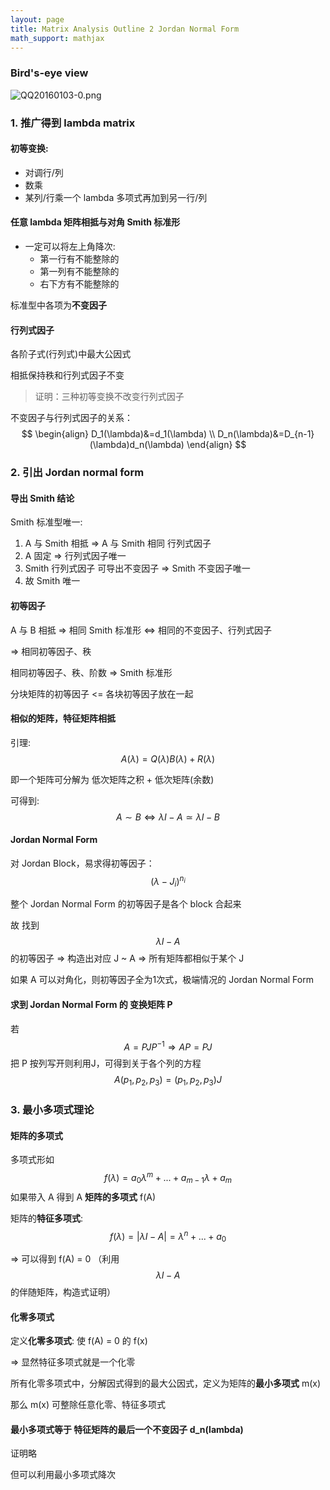 ```yaml
---
layout: page
title: Matrix Analysis Outline 2 Jordan Normal Form
math_support: mathjax
---
```



### Bird's-eye view
![QQ20160103-0.png](quiver-image-url/1264860B632D85164D519EC9911AD0C8.png)

### 1. 推广得到 lambda matrix

#### 初等变换:

* 对调行/列
* 数乘
* 某列/行乘一个 lambda 多项式再加到另一行/列

#### 任意 lambda 矩阵相抵与对角 Smith 标准形

* 一定可以将左上角降次:
  * 第一行有不能整除的
  * 第一列有不能整除的
  * 右下方有不能整除的
  

标准型中各项为**不变因子**

#### 行列式因子

各阶子式(行列式)中最大公因式

相抵保持秩和行列式因子不变
> 证明：三种初等变换不改变行列式因子

不变因子与行列式因子的关系：
$$ \begin{align}
D_1(\lambda)&=d_1(\lambda) \\
D_n(\lambda)&=D_{n-1}(\lambda)d_n(\lambda) \end{align}
$$

### 2. 引出 Jordan normal form

#### 导出 Smith 结论

Smith 标准型唯一:
1. A 与 Smith 相抵 => A 与 Smith 相同 行列式因子
2. A 固定 => 行列式因子唯一
3. Smith 行列式因子 可导出不变因子 => Smith 不变因子唯一
4. 故 Smith 唯一

#### 初等因子

A 与 B 相抵 => 相同 Smith 标准形 <=> 相同的不变因子、行列式因子

=> 相同初等因子、秩

相同初等因子、秩、阶数 => Smith 标准形

分块矩阵的初等因子 <= 各块初等因子放在一起

#### 相似的矩阵，特征矩阵相抵

引理: $$A(\lambda)=Q(\lambda)B(\lambda)+R(\lambda)$$

即一个矩阵可分解为 低次矩阵之积 + 低次矩阵(余数)

可得到: $$A\sim B \Leftrightarrow \lambda I-A \simeq \lambda I-B$$

#### Jordan Normal Form

对 Jordan Block，易求得初等因子：$$(\lambda-J_i)^{n_i}$$

整个 Jordan Normal Form 的初等因子是各个 block 合起来

故 找到 $$\lambda I - A$$ 的初等因子
=> 构造出对应 J ~ A
=> 所有矩阵都相似于某个 J

如果 A 可以对角化，则初等因子全为1次式，极端情况的 Jordan Normal Form

#### 求到 Jordan Normal Form 的 变换矩阵 P
若 $$A=PJP^{-1} \Rightarrow AP=PJ$$
把 P 按列写开则利用J，可得到关于各个列的方程
$$A(p_1,p_2,p_3)=(p_1,p_2,p_3)J$$

### 3. 最小多项式理论

#### 矩阵的多项式

多项式形如 $$f(\lambda) = a_0\lambda^m+...+a_{m-1}\lambda+a_m $$ 
如果带入 A 得到 A **矩阵的多项式** f(A)

矩阵的**特征多项式**: $$f(\lambda)=\vert \lambda I -A\vert = \lambda^n+...+a_0$$

=> 可以得到 f(A) = 0
（利用 $$\lambda I - A$$ 的伴随矩阵，构造式证明）

#### 化零多项式

定义**化零多项式**: 使 f(A) = 0 的 f(x)

=> 显然特征多项式就是一个化零

所有化零多项式中，分解因式得到的最大公因式，定义为矩阵的**最小多项式** m(x)

那么 m(x) 可整除任意化零、特征多项式

#### 最小多项式等于 特征矩阵的最后一个不变因子 d_n(lambda)
 
证明略

但可以利用最小多项式降次




